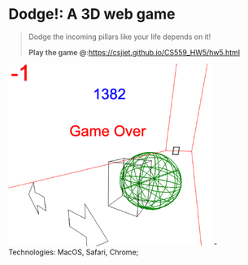 # Dodge!: A 3D web game

> Dodge the incoming pillars like your life depends on it!
> 
> **Play the game @**:<a href="gitpages">https://csjiet.github.io/CS559_HW5/hw5.html</a>

<img src="./smashed.png" width=400>
- Technologies: MacOS, Safari, Chrome;


